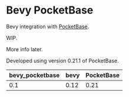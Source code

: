 # Bevy PocketBase

Bevy integration with [PocketBase](https://pocketbase.io/).

WIP.

More info later.

Developed using version 0.21.1 of PocketBase.

| bevy_pocketbase | bevy | PocketBase |
| --------------- | ---- | ---------- |
| 0.1             | 0.12 | 0.21       |